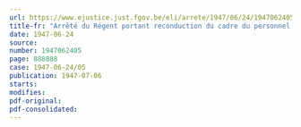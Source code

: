 ```yaml
---
url: https://www.ejustice.just.fgov.be/eli/arrete/1947/06/24/1947062405/justel
title-fr: "Arrêté du Régent portant reconduction du cadre du personnel temporaire du Ministère des affaires étrangères"
date: 1947-06-24
source:
number: 1947062405
page: 888888
case: 1947-06-24/05
publication: 1947-07-06
starts:
modifies:
pdf-original:
pdf-consolidated:
---
```


